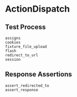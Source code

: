 # ActionDispatch

## Test Process

```
assigns
cookies
fixture_file_upload
flash
redirect_to_url
session
```

## Response Assertions

```
assert_redirected_to
assert_response
```

